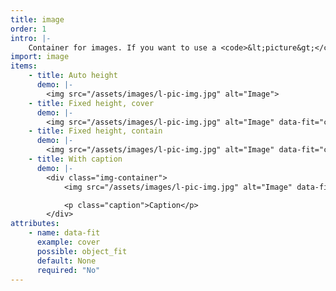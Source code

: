 ```yaml
---
title: image
order: 1
intro: |-
    Container for images. If you want to use a <code>&lt;picture&gt;</code> tag, import each image to your site in 3 different sizes, and call them <code>s-name-of-image.jpg</code>, <code>m-name-of-image.jpg</code> and <code>l-name-of-image.jpg</code>.
import: image
items:
    - title: Auto height
      demo: |-
        <img src="/assets/images/l-pic-img.jpg" alt="Image">
    - title: Fixed height, cover
      demo: |-
        <img src="/assets/images/l-pic-img.jpg" alt="Image" data-fit="cover" height="250">
    - title: Fixed height, contain
      demo: |-
        <img src="/assets/images/l-pic-img.jpg" alt="Image" data-fit="contain" height="250">
    - title: With caption
      demo: |-
        <div class="img-container">
            <img src="/assets/images/l-pic-img.jpg" alt="Image" data-fit="cover" height="300">

            <p class="caption">Caption</p>
        </div>
attributes:
    - name: data-fit
      example: cover
      possible: object_fit
      default: None
      required: "No"
---
```

